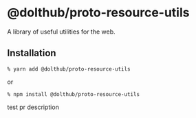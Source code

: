 # @dolthub/proto-resource-utils

A library of useful utilities for the web.

## Installation

```
% yarn add @dolthub/proto-resource-utils
```

or

```
% npm install @dolthub/proto-resource-utils
```

test pr description
